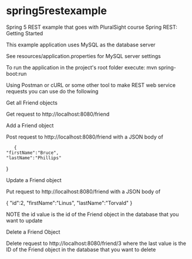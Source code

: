 # spring5restexample
Spring 5 REST example that goes with PluralSight course Spring REST: Getting Started

This example application uses MySQL as the database server

See resources/application.properties for MySQL server settings

To run the application in the project's root folder execute: mvn spring-boot:run

Using Postman or cURL or some other tool to make REST web service requests you can use do the following

Get all Friend objects

   Get request to http://localhost:8080/friend
   
Add a Friend object
   
   Post request to http://localhost:8080/friend with a JSON body of
    
       {
	"firstName":"Bruce",
	"lastName":"Phillips"
}

Update a Friend object

   Put request to http://localhost:8080/friend with a JSON body of
   
   {
	"id":2,
	"firstName":"Linus",
	"lastName":"Torvald"
}

NOTE the id value is the id of the Friend object in the database that you want to update

Delete a Friend Object

Delete request to http://localhost:8080/friend/3 where the last value is the ID of the Friend object in the database that you want to delete


